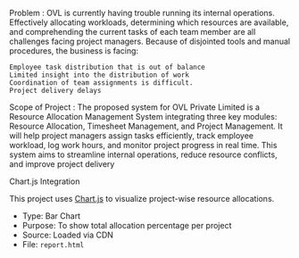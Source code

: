
Problem : OVL is currently having trouble running its internal operations. Effectively allocating workloads, determining which resources are available, and comprehending the current tasks of each team member are all challenges facing project managers. Because of disjointed tools and manual procedures, the business is facing:

	Employee task distribution that is out of balance
	Limited insight into the distribution of work
	Coordination of team assignments is difficult.
	Project delivery delays


Scope of Project : The proposed system for OVL Private Limited is a Resource Allocation Management System integrating three key modules: Resource Allocation, Timesheet Management, and Project Management. It will help project managers assign tasks efficiently, track employee workload, log work hours, and monitor project progress in real time. This system aims to streamline internal operations, reduce resource conflicts, and improve project delivery


Chart.js Integration

This project uses [Chart.js](https://www.chartjs.org/) to visualize project-wise resource allocations.

- Type: Bar Chart
- Purpose: To show total allocation percentage per project
- Source: Loaded via CDN
- File: `report.html`

<script src="https://cdn.jsdelivr.net/npm/chart.js"></script>
